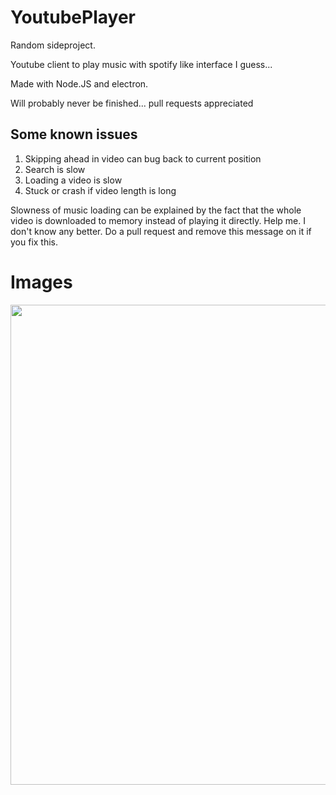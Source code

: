 # YoutubePlayer

Random sideproject.

Youtube client to play music with spotify like interface I guess...

Made with Node.JS and electron.

Will probably never be finished... pull requests appreciated

## Some known issues

1. Skipping ahead in video can bug back to current position
2. Search is slow
3. Loading a video is slow
4. Stuck or crash if video length is long

Slowness of music loading can be explained by the fact that the whole video is downloaded to memory instead of playing it directly. Help me. I don't know any better. Do a pull request and remove this message on it if you fix this.

# Images

<img src="https://i.antti.codes/epFgTkKj.png" width="768px">
